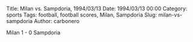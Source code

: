 Title: Milan vs. Sampdoria, 1994/03/13
Date: 1994/03/13 00:00
Category: sports
Tags: football, football scores, Milan, Sampdoria
Slug: milan-vs-sampdoria
Author: carbonero


Milan 1 - 0 Sampdoria
